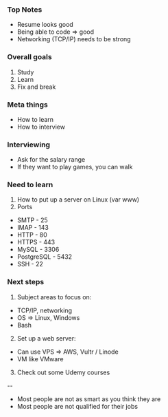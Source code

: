 ### Top Notes
- Resume looks good
- Being able to code => good
- Networking (TCP/IP) needs to be strong

### Overall goals
1. Study
2. Learn
3. Fix and break

### Meta things
- How to learn
- How to interview

### Interviewing
- Ask for the salary range
- If they want to play games, you can walk

### Need to learn
1. How to put up a server on Linux (var www)
2. Ports
- SMTP - 25
- IMAP - 143
- HTTP - 80
- HTTPS - 443
- MySQL - 3306
- PostgreSQL - 5432
- SSH - 22

### Next steps
1) Subject areas to focus on:
- TCP/IP, networking
- OS => Linux, Windows
- Bash

2) Set up a web server:
- Can use VPS => AWS, Vultr / Linode
- VM like VMware

3) Check out some Udemy courses


--
* Most people are not as smart as you think they are
* Most people are not qualified for their jobs



